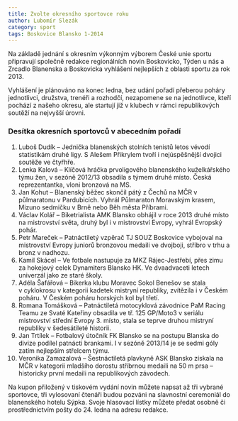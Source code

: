 ```yaml
---
title: Zvolte okresního sportovce roku
author: Lubomír Slezák
category: sport
tags: Boskovice Blansko 1-2014
---
```


Na základě jednání s okresním výkonným výborem České unie sportu připravují společně redakce regionálních novin Boskovicko, Týden u nás a Zrcadlo Blanenska a Boskovicka vyhlášení nejlepších z oblasti sportu za rok 2013.

Vyhlášení je plánováno na konec ledna, bez udání pořadí přeberou poháry jednotlivci, družstva, trenéři a rozhodčí, nezapomene se na jednotlivce, kteří pochází z našeho okresu, ale startují již v klubech v rámci republikových soutěží na nejvyšší úrovni.

### Desítka okresních sportovců v abecedním pořadí

1. Luboš Dudík – Jednička blanenských stolních tenistů letos vévodí statistikám druhé ligy. S Alešem Přikrylem tvoří i nejúspěšnější dvojici soutěže ve čtyřhře.
2. Lenka Kalová – Klíčová hráčka prvoligového blanenského kuželkářského týmu žen, v sezóně 2012/13 obsadila s týmem druhé místo. Česká reprezentantka, vloni bronzová na MS.
3. Jan Kohut – Blanenský běžec skončil pátý z Čechů na MČR v půlmaratonu v Pardubicích. Vyhrál Půlmaraton Moravským krasem, Mizuno sedmičku v Brně nebo Běh města Příbrami.
4. Václav Kolář – Biketrialista AMK Blansko obhájil v roce 2013 druhé místo na mistrovství světa, druhý byl i v mistrovství Evropy, vyhrál Evropský pohár.
5. Petr Mareček – Patnáctiletý vzpěrač TJ SOUZ Boskovice vybojoval na mistrovství Evropy juniorů bronzovou medaili ve dvojboji, stříbro v trhu a bronz v nadhozu.
6. Kamil Skácel – Ve fotbale nastupuje za MKZ Rájec-Jestřebí, přes zimu za hokejový celek Dynamiters Blansko HK. Ve dvaadvaceti letech univerzál jako ze staré školy.
7. Adéla Šafářová – Bikerka klubu Moravec Sokol Benešov se stala v cyklokrosu v kategorii kadetek mistryní republiky, zvítězila i v Českém poháru. V Českém poháru horských kol byl třetí.
7. Romana Tomášková – Patnáctiletá motocyklová závodnice PaM Racing Teamu ze Svaté Kateřiny obsadila ve tř. 125 GP/Moto3 v seriálu mistrovství střední Evropy 3. místo, stala se teprve druhou mistryní republiky v šedesátileté historii. 
9. Jan Trtílek – Fotbalový útočník FK Blansko se na postupu Blanska do divize podílel patnácti brankami. I v sezóně 2013/14 je se sedmi góly zatím nejlepším střelcem týmu.
10. Veronika Zamazalová – Šestnáctiletá plavkyně ASK Blansko získala na MČR v kategorii mladšího dorostu stříbrnou medaili na 50 m prsa – historicky první medaili na republikových závodech.

Na kupon přiložený v tiskovém vydání novin můžete napsat až tři vybrané sportovce, tři vylosovaní čtenáři budou pozváni na slavnostní ceremoniál do blanenského hotelu Sýpka. Svoje hlasovací lístky můžete předat osobně či prostřednictvím pošty do 24. ledna na adresu redakce.